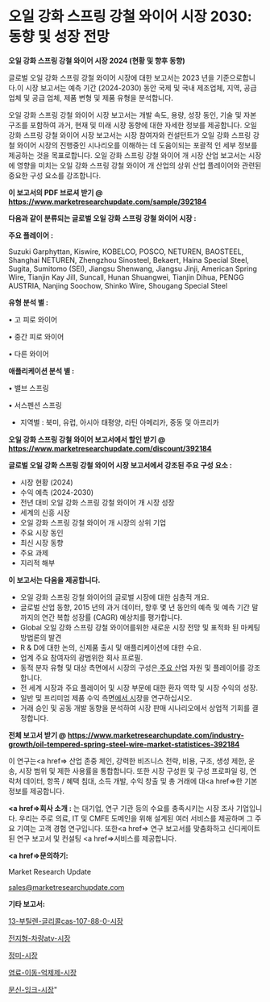 # 오일 강화 스프링 강철 와이어 시장 2030: 동향 및 성장 전망

<strong>오일 강화 스프링 강철 와이어 시장 2024 (현황 및 향후 동향)</strong>

글로벌 오일 강화 스프링 강철 와이어 시장에 대한 보고서는 2023 년을 기준으로합니다.이 시장 보고서는 예측 기간 (2024-2030) 동안 국제 및 국내 제조업체, 지역, 공급 업체 및 공급 업체, 제품 변형 및 제품 유형을 분석합니다.

오일 강화 스프링 강철 와이어 시장 보고서는 개발 속도, 용량, 성장 동인, 기술 및 자본 구조를 포함하여 과거, 현재 및 미래 시장 동향에 대한 자세한 정보를 제공합니다. 오일 강화 스프링 강철 와이어 시장 보고서는 시장 참여자와 컨설턴트가 오일 강화 스프링 강철 와이어 시장의 진행중인 시나리오를 이해하는 데 도움이되는 포괄적 인 세부 정보를 제공하는 것을 목표로합니다. 오일 강화 스프링 강철 와이어 개 시장 산업 보고서는 시장에 영향을 미치는 오일 강화 스프링 강철 와이어 개 산업의 상위 산업 플레이어와 관련된 중요한 구성 요소를 강조합니다.



<strong>이 보고서의 PDF 브로셔 받기 @ <a href=https://www.marketresearchupdate.com/sample/392184>https://www.marketresearchupdate.com/sample/392184</a></strong>



<strong>다음과 같이 분류되는 글로벌 오일 강화 스프링 강철 와이어 시장 :</strong>



<strong>주요 플레이어 :</strong>

Suzuki Garphyttan, Kiswire, KOBELCO, POSCO, NETUREN, BAOSTEEL, Shanghai NETUREN, Zhengzhou Sinosteel, Bekaert, Haina Special Steel, Sugita, Sumitomo (SEI), Jiangsu Shenwang, Jiangsu Jinji, American Spring Wire, Tianjin Kay Jill, Suncall, Hunan Shuangwei, Tianjin Dihua, PENGG AUSTRIA, Nanjing Soochow, Shinko Wire, Shougang Special Steel



<strong>유형 분석 별 :</strong>

• 고 피로 와이어

• 중간 피로 와이어

• 다른 와이어



<strong>애플리케이션 분석 별 :</strong>

• 밸브 스프링

• 서스펜션 스프링

<ul>
  <li>지역별 : 북미, 유럽, 아시아 태평양, 라틴 아메리카, 중동 및 아프리카</li>
</ul>


<strong>오일 강화 스프링 강철 와이어 보고서에서 할인 받기 @ <a href=https://www.marketresearchupdate.com/discount/392184>https://www.marketresearchupdate.com/discount/392184</a></strong>



<strong>글로벌 오일 강화 스프링 강철 와이어 시장 보고서에서 강조된 주요 구성 요소 :</strong>
<ul>
  <li>시장 현황 (2024)</li>
  <li>수익 예측 (2024-2030)</li>
  <li>전년 대비 오일 강화 스프링 강철 와이어 개 시장 성장</li>
  <li>세계의 신흥 시장</li>
  <li>오일 강화 스프링 강철 와이어 개 시장의 상위 기업</li>
  <li>주요 시장 동인</li>
  <li>최신 시장 동향</li>
  <li>주요 과제</li>
  <li>지리적 해부</li>
</ul>


<strong>이 보고서는 다음을 제공합니다.</strong>
<ul>
  <li>오일 강화 스프링 강철 와이어의 글로벌 시장에 대한 심층적 개요.</li>
  <li>글로벌 산업 동향, 2015 년의 과거 데이터, 향후 몇 년 동안의 예측 및 예측 기간 말까지의 연간 복합 성장률 (CAGR) 예상치를 평가합니다.</li>
  <li>Global 오일 강화 스프링 강철 와이어를위한 새로운 시장 전망 및 표적화 된 마케팅 방법론의 발견</li>
  <li>R &amp; D에 대한 논의, 신제품 출시 및 애플리케이션에 대한 수요.</li>
  <li>업계 주요 참여자의 광범위한 회사 프로필.</li>
  <li>동적 분자 유형 및 대상 측면에서 시장의 구성은<a href=> 주요 산</a>업 자원 및 플레이어를 강조합니다.</li>
  <li>전 세계 시장과 주요 플레이어 및 시장 부문에 대한 환자 역학 및 시장 수익의 성장.</li>
  <li>일반 및 프리미엄 제품 수익 측면<a href=>에서 시</a>장을 연구하십시오.</li>
  <li>거래 승인 및 공동 개발 동향을 분석하여 시장 판매 시나리오에서 상업적 기회를 결정합니다.</li>
</ul>



<strong>전체 보고서 받기 @ <a href=https://www.marketresearchupdate.com/industry-growth/oil-tempered-spring-steel-wire-market-statistices-392184>https://www.marketresearchupdate.com/industry-growth/oil-tempered-spring-steel-wire-market-statistices-392184</a></strong>

이 연구는<a href=> 산업 존중</a> 체인, 강력한 비즈니스 전략, 비용, 구조, 생성 제한, 운송, 시장 범위 및 제한 사용률을 통합합니다. 또한 시장 구성원 및 구성 프로파일 링, 연락처 데이터, 항목 / 혜택 침대, 소득 개발, 수익 창출 및 총 거래에 대<a href=>한 기본 </a>정보를 제공합니다.



<strong><a href=>회사 소</a>개 :</strong>
는 대기업, 연구 기관 등의 수요를 충족시키는 시장 조사 기업입니다. 우리는 주로 의료, IT 및 CMFE 도메인을 위해 설계된 여러 서비스를 제공하며 그 주요 기여는 고객 경험 연구입니다. 또한<a href=> 연구 보</a>고서를 맞춤화하고 신디케이트 된 연구 보고서 및 컨설팅 <a href=>서비스</a>를 제공합니다.



<strong><a href=>문의하기:</a></strong>

Market Research Update

sales@marketresearchupdate.com



<strong>기타 보고서:</strong>

<a href=https://www.linkedin.com/pulse/13-부틸렌-글리콜cas-107-88-0-시장-세분화-연구-및/>13-부틸렌-글리콜cas-107-88-0-시장</a>

<a href=https://www.linkedin.com/pulse/전지형-차량atv-시장-현재-및-미래-성장-2029-analytics-avenue-adventures-24-ana-oe4af/>전지형-차량atv-시장</a>

<a href=https://www.linkedin.com/pulse/정미-시장-동향-및-성장-전망-market-matrix-musings-analysis-gww1f/>정미-시장</a>

<a href=https://www.linkedin.com/pulse/염료-이동-억제제-시장-경쟁-분석-및-성장-잠재력-2030-survey-spotlight-pro-24-analysis-awfof/>염료-이동-억제제-시장</a>

<a href=https://www.linkedin.com/pulse/문신-잉크-시장-동향-및-성장-전망-trend-tracking-tips-360-analysis-gfejf/>문신-잉크-시장</a>"
